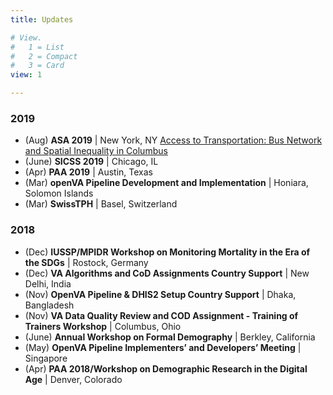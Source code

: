 ```yaml
---
title: Updates

# View.
#   1 = List
#   2 = Compact
#   3 = Card
view: 1

---
```


### 2019

- (Aug) **ASA 2019** | New York, NY [Access to Transportation: Bus Network and Spatial Inequality in Columbus](asa2019/asa_081019_Choi.html)
- (June) **SICSS 2019** | Chicago, IL
- (Apr) **PAA 2019** | Austin, Texas
- (Mar) **openVA Pipeline Development and Implementation** | Honiara, Solomon Islands
- (Mar) **SwissTPH** | Basel, Switzerland

### 2018

- (Dec) **IUSSP/MPIDR Workshop on Monitoring Mortality in the Era of the SDGs** | Rostock, Germany
- (Dec) **VA Algorithms and CoD Assignments Country Support** | New Delhi, India
- (Nov) **OpenVA Pipeline & DHIS2 Setup Country Support** | Dhaka, Bangladesh
- (Nov) **VA Data Quality Review and COD Assignment - Training of Trainers Workshop** | Columbus, Ohio
- (June) **Annual Workshop on Formal Demography** | Berkley, California
- (May) **OpenVA Pipeline Implementers’ and Developers’ Meeting** | Singapore
- (Apr) **PAA 2018/Workshop on Demographic Research in the Digital Age** | Denver, Colorado

